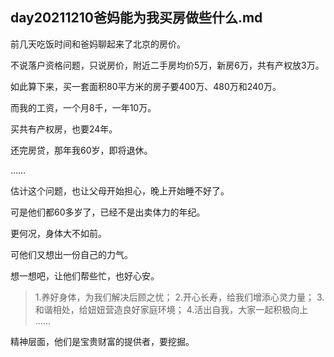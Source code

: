 ## day20211210爸妈能为我买房做些什么.md

前几天吃饭时间和爸妈聊起来了北京的房价。

不说落户资格问题，只说房价，附近二手房均价5万，新房6万，共有产权放3万。

如此算下来，买一套面积80平方米的房子要400万、480万和240万。

而我的工资，一个月8千，一年10万。

买共有产权房，也要24年。

还完房贷，那年我60岁，即将退休。

……

估计这个问题，也让父母开始担心，晚上开始睡不好了。

可是他们都60多岁了，已经不是出卖体力的年纪。

更何况，身体大不如前。

可他们又想出一份自己的力气。

想一想吧，让他们帮些忙，也好心安。

> 1.养好身体，为我们解决后顾之忧；
> 2.开心长寿，给我们增添心灵力量；
> 3.和谐相处，给妞妞营造良好家庭环境；
> 4.活出自我，大家一起积极向上
……

精神层面，他们是宝贵财富的提供者，要挖掘。




